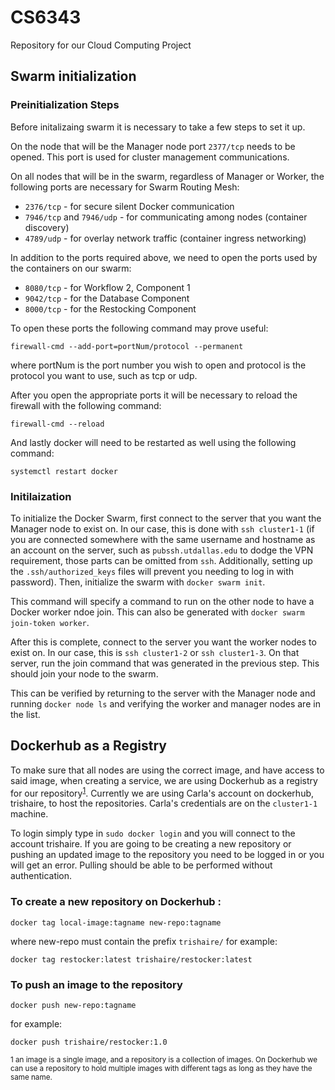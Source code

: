 # CS6343
Repository for our Cloud Computing Project

## Swarm initialization

### Preinitialization Steps

Before initalizaing swarm it is necessary to take a few steps to set it up. 

On the node that will be the Manager node port `2377/tcp` needs to be opened. This port is used for cluster management communications. 

On all nodes that will be in the swarm, regardless of Manager or Worker, the following ports are necessary for Swarm Routing Mesh:

* `2376/tcp` - for secure silent Docker communication
* `7946/tcp` and `7946/udp` - for communicating among nodes (container discovery)
* `4789/udp` - for overlay network traffic (container ingress networking)

In addition to the ports required above, we need to open the ports used by the containers on our swarm:

* `8080/tcp` - for Workflow 2, Component 1
* `9042/tcp` - for the Database Component
* `8000/tcp` - for the Restocking Component

To open these ports the following command may prove useful:
```
firewall-cmd --add-port=portNum/protocol --permanent
```
where portNum is the port number you wish to open and protocol is the protocol you want to use, such as tcp or udp.

After you open the appropriate ports it will be necessary to reload the firewall with the following command:
```
firewall-cmd --reload
```
And lastly docker will need to be restarted as well using the following command:
```
systemctl restart docker
```
### Initilaization

To initialize the Docker Swarm, first connect to the server that you want the Manager node to exist on. In our case, this is done with `ssh cluster1-1` (if you are connected somewhere with the same username and hostname as an account on the server, such as `pubssh.utdallas.edu` to dodge the VPN requirement, those parts can be omitted from `ssh`. Additionally, setting up the `.ssh/authorized_keys` files will prevent you needing to log in with password). Then, initialize the swarm with `docker swarm init`.  

This command will specify a command to run on the other node to have a Docker worker ndoe join. This can also be generated with `docker swarm join-token worker`.   

After this is complete, connect to the server you want the worker nodes to exist on. In our case, this is `ssh cluster1-2` or `ssh cluster1-3`. On that server, run the join command that was generated in the previous step. This should join your node to the swarm.  

This can be verified by returning to the server with the Manager node and running `docker node ls` and verifying the worker and manager nodes are in the list.  

## Dockerhub as a Registry
To make sure that all nodes are using the correct image, and have access to said image, when creating a service, we are using Dockerhub as a registry for our repository<sup>[1](#repositoryFootnote)</sup>. Currently we are using Carla's account on dockerhub, trishaire, to host the repositories. Carla's credentials are on the `cluster1-1` machine. 

To login simply type in `sudo docker login` and you will connect to the account trishaire. If you are going to be creating a new repository or pushing an updated image to the repository you need to be logged in or you will get an error. Pulling should be able to be performed without authentication.

### To create a new repository on Dockerhub :

```
docker tag local-image:tagname new-repo:tagname
```

where new-repo must contain the prefix `trishaire/` for example:

```
docker tag restocker:latest trishaire/restocker:latest
```
### To push an image to the repository
```
docker push new-repo:tagname
```
for example:
```
docker push trishaire/restocker:1.0
```

<sub><a name="repositoryFootnote">1</a> an image is a single image, and a repository is a collection of images. On Dockerhub we can use a repository to hold multiple images with different tags as long as they have the same name.</sub>
